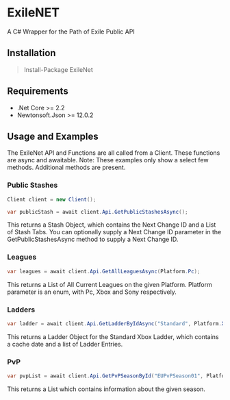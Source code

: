 # ExileNET
A C# Wrapper for the Path of Exile Public API

## Installation
> Install-Package ExileNet
## Requirements
* .Net Core >= 2.2
* Newtonsoft.Json >= 12.0.2

## Usage and Examples
The ExileNet API and Functions are all called from a Client. These functions are async and awaitable. 
Note: These examples only show a select few methods. Additional methods are present.

### Public Stashes
```csharp
Client client = new Client();

var publicStash = await client.Api.GetPublicStashesAsync();
```
This returns a Stash Object, which contains the Next Change ID and a List of Stash Tabs. You can optionally supply a Next Change ID parameter in the GetPublicStashesAsync method to supply a Next Change ID.

### Leagues
```csharp
var leagues = await client.Api.GetAllLeaguesAsync(Platform.Pc);
```
This returns a List of All Current Leagues on the given Platform. Platform parameter is an enum, with Pc, Xbox and Sony respectively. 

### Ladders
```csharp
var ladder = await client.Api.GetLadderByIdAsync("Standard", Platform.Xbox);
```
This returns a Ladder Object for the Standard Xbox Ladder, which contains a cache date and a list of Ladder Entries.

### PvP
```csharp
var pvpList = await client.Api.GetPvPSeasonById("EUPvPSeason01", Platform.Pc);
```
This returns a List which contains information about the given season.


